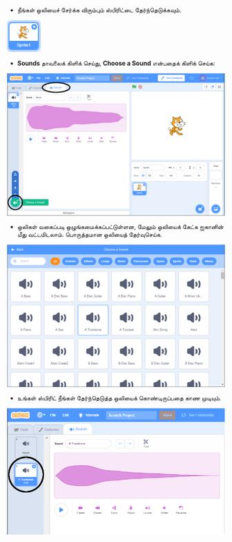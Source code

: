 + நீங்கள் ஒலியைச் சேர்க்க விரும்பும் ஸ்பிரிட்டை தேர்ந்தெடுக்கவும்.

![ஸ்பிரிட்](images/sprite-select.png)

+ **Sounds** தாவலைக் கிளிக் செய்து, **Choose a Sound** என்பதைக் கிளிக் செய்க:

![ஒலிகள் மற்றும் ஒலி சிறப்பம்சத்தைத் தேர்ந்தெடுக்கவும்](images/import-sound.png)

+ ஒலிகள் வகைப்படி ஒழுங்கமைக்கப்பட்டுள்ளன, மேலும் ஒலியைக் கேட்க ஐகானின் மீது வட்டமிடலாம். பொருத்தமான ஒலியைத் தேர்வுசெய்க.

![ஒலிகளின் மெனு](images/choose-sound.png)

+ உங்கள் ஸ்பிரிட் நீங்கள் தேர்ந்தெடுத்த ஒலியைக் கொண்டிருப்பதை காண முடியும்.

![ஸ்பிரிட்டிற்கு எதிராக புதிய ஒலி காட்டப்பட்டுள்ளது](images/sound-imported.png)